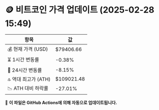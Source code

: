 # 🪙 비트코인 가격 업데이트 (2025-02-28 15:49)

| 항목                | 값 |
|--------------------|----------------|
| 💰 현재 가격 (USD) | $79406.66 |
| ⏳ 1시간 변동률    | -0.38% |
| 📆 24시간 변동률   | -8.15% |
| 🔝 역대 최고가 (ATH) | $109021.48 |
| 📉 ATH 대비 하락률 | -27.01% |

🔄 **이 파일은 GitHub Actions에 의해 자동으로 업데이트됩니다.**
